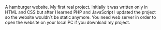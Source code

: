 A hamburger website. My first real project. Initially it was written only in HTML and CSS but after I learned PHP and JavaScript I updated the project so the website wouldn´t be static anymore. 
You need web server in order to open the website on your local PC if you download my project.
